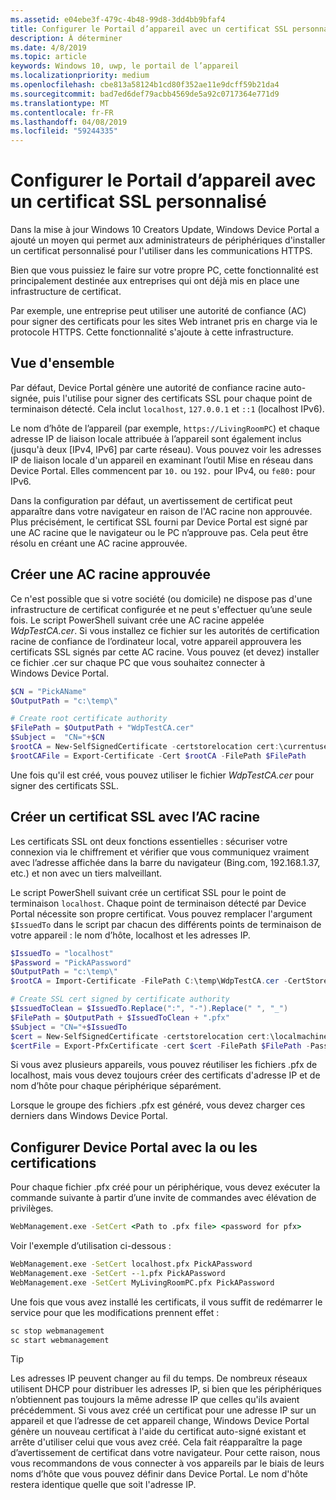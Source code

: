 ```yaml
---
ms.assetid: e04ebe3f-479c-4b48-99d8-3dd4bb9bfaf4
title: Configurer le Portail d’appareil avec un certificat SSL personnalisé
description: À déterminer
ms.date: 4/8/2019
ms.topic: article
keywords: Windows 10, uwp, le portail de l’appareil
ms.localizationpriority: medium
ms.openlocfilehash: cbe813a58124b1cd80f352ae11e9dcff59b21da4
ms.sourcegitcommit: bad7ed6def79acbb4569de5a92c0717364e771d9
ms.translationtype: MT
ms.contentlocale: fr-FR
ms.lasthandoff: 04/08/2019
ms.locfileid: "59244335"
---
```

# <a name="provision-device-portal-with-a-custom-ssl-certificate"></a>Configurer le Portail d’appareil avec un certificat SSL personnalisé

Dans la mise à jour Windows 10 Creators Update, Windows Device Portal a ajouté un moyen qui permet aux administrateurs de périphériques d'installer un certificat personnalisé pour l'utiliser dans les communications HTTPS.

Bien que vous puissiez le faire sur votre propre PC, cette fonctionnalité est principalement destinée aux entreprises qui ont déjà mis en place une infrastructure de certificat.  

Par exemple, une entreprise peut utiliser une autorité de confiance (AC) pour signer des certificats pour les sites Web intranet pris en charge via le protocole HTTPS. Cette fonctionnalité s'ajoute à cette infrastructure.

## <a name="overview"></a>Vue d'ensemble

Par défaut, Device Portal génère une autorité de confiance racine auto-signée, puis l'utilise pour signer des certificats SSL pour chaque point de terminaison détecté. Cela inclut `localhost`, `127.0.0.1` et `::1` (localhost IPv6).

Le nom d’hôte de l’appareil (par exemple, `https://LivingRoomPC`) et chaque adresse IP de liaison locale attribuée à l’appareil sont également inclus (jusqu'à deux [IPv4, IPv6] par carte réseau).
Vous pouvez voir les adresses IP de liaison locale d'un appareil en examinant l’outil Mise en réseau dans Device Portal. Elles commencent par `10.` ou `192.` pour IPv4, ou `fe80:` pour IPv6.

Dans la configuration par défaut, un avertissement de certificat peut apparaître dans votre navigateur en raison de l'AC racine non approuvée. Plus précisément, le certificat SSL fourni par Device Portal est signé par une AC racine que le navigateur ou le PC n’approuve pas. Cela peut être résolu en créant une AC racine approuvée.

## <a name="create-a-root-ca"></a>Créer une AC racine approuvée

Ce n'est possible que si votre société (ou domicile) ne dispose pas d'une infrastructure de certificat configurée et ne peut s'effectuer qu’une seule fois. Le script PowerShell suivant crée une AC racine appelée _WdpTestCA.cer_. Si vous installez ce fichier sur les autorités de certification racine de confiance de l’ordinateur local, votre appareil approuvera les certificats SSL signés par cette AC racine. Vous pouvez (et devez) installer ce fichier .cer sur chaque PC que vous souhaitez connecter à Windows Device Portal.  

```PowerShell
$CN = "PickAName"
$OutputPath = "c:\temp\"

# Create root certificate authority
$FilePath = $OutputPath + "WdpTestCA.cer"
$Subject =  "CN="+$CN
$rootCA = New-SelfSignedCertificate -certstorelocation cert:\currentuser\my -Subject $Subject -HashAlgorithm "SHA512" -KeyUsage CertSign,CRLSign
$rootCAFile = Export-Certificate -Cert $rootCA -FilePath $FilePath
```

Une fois qu'il est créé, vous pouvez utiliser le fichier _WdpTestCA.cer_ pour signer des certificats SSL.

## <a name="create-an-ssl-certificate-with-the-root-ca"></a>Créer un certificat SSL avec l’AC racine

Les certificats SSL ont deux fonctions essentielles : sécuriser votre connexion via le chiffrement et vérifier que vous communiquez vraiment avec l’adresse affichée dans la barre du navigateur (Bing.com, 192.168.1.37, etc.) et non avec un tiers malveillant.

Le script PowerShell suivant crée un certificat SSL pour le point de terminaison `localhost`. Chaque point de terminaison détecté par Device Portal nécessite son propre certificat. Vous pouvez remplacer l'argument `$IssuedTo` dans le script par chacun des différents points de terminaison de votre appareil : le nom d’hôte, localhost et les adresses IP.

```PowerShell
$IssuedTo = "localhost"
$Password = "PickAPassword"
$OutputPath = "c:\temp\"
$rootCA = Import-Certificate -FilePath C:\temp\WdpTestCA.cer -CertStoreLocation Cert:\CurrentUser\My\

# Create SSL cert signed by certificate authority
$IssuedToClean = $IssuedTo.Replace(":", "-").Replace(" ", "_")
$FilePath = $OutputPath + $IssuedToClean + ".pfx"
$Subject = "CN="+$IssuedTo
$cert = New-SelfSignedCertificate -certstorelocation cert:\localmachine\my -Subject $Subject -DnsName $IssuedTo -Signer $rootCA -HashAlgorithm "SHA512"
$certFile = Export-PfxCertificate -cert $cert -FilePath $FilePath -Password (ConvertTo-SecureString -String $Password -Force -AsPlainText)
```

Si vous avez plusieurs appareils, vous pouvez réutiliser les fichiers .pfx de localhost, mais vous devez toujours créer des certificats d'adresse IP et de nom d’hôte pour chaque périphérique séparément.

Lorsque le groupe des fichiers .pfx est généré, vous devez charger ces derniers dans Windows Device Portal.

## <a name="provision-device-portal-with-the-certifications"></a>Configurer Device Portal avec la ou les certifications

Pour chaque fichier .pfx créé pour un périphérique, vous devez exécuter la commande suivante à partir d’une invite de commandes avec élévation de privilèges.

```cmd
WebManagement.exe -SetCert <Path to .pfx file> <password for pfx>
```

Voir l'exemple d’utilisation ci-dessous :

```cmd
WebManagement.exe -SetCert localhost.pfx PickAPassword
WebManagement.exe -SetCert --1.pfx PickAPassword
WebManagement.exe -SetCert MyLivingRoomPC.pfx PickAPassword
```

Une fois que vous avez installé les certificats, il vous suffit de redémarrer le service pour que les modifications prennent effet :

```cmd
sc stop webmanagement
sc start webmanagement
```

> [!TIP]
> Les adresses IP peuvent changer au fil du temps.
De nombreux réseaux utilisent DHCP pour distribuer les adresses IP, si bien que les périphériques n’obtiennent pas toujours la même adresse IP que celles qu'ils avaient précédemment. Si vous avez créé un certificat pour une adresse IP sur un appareil et que l’adresse de cet appareil change, Windows Device Portal génère un nouveau certificat à l'aide du certificat auto-signé existant et arrête d'utiliser celui que vous avez créé. Cela fait réapparaître la page d’avertissement de certificat dans votre navigateur. Pour cette raison, nous vous recommandons de vous connecter à vos appareils par le biais de leurs noms d’hôte que vous pouvez définir dans Device Portal. Le nom d'hôte restera identique quelle que soit l'adresse IP.
